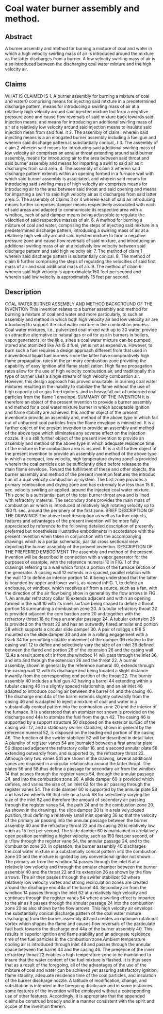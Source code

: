 # Coal water burner assembly and method.

## Abstract
A burner assembly and method for burning a mixture of coal and water in which a high velocity swirling mass of air is introduced around the mixture as the latter discharges from a burner. A low velocity swirling mass of air is also introduced between the discharging coal water mixture and the high velocity air.

## Claims
WHAT IS CLAIMED IS 1. A burner assembly for burning a mixture of coal and water0 comprising means for injecting said mtxture in a predetermined discharge pattern, means for introducing a swirling mass of air at a relatively high velocity around said injected mixture tod form a negative pressure zone and cause flow reversals of said mixture back towards said injection means, and means for introducing an additional swirling mass of air at a relatively low velocity around said injection means to insulate said injection mean from said fuel. it 2. The assembly of claim I wherein said injecting means is a an elongated burner assembly including a fuel gun and wherein said discharge pattern.is substantially conical,. I 3. The assembly of claim 2 wherein said means for introducing said additional swirling mass of low velocity air comprises an annular throat extending around said burner assembly, means for introducing air to the area between said throat and said burner assembly and means for imparting a swirl to said air as it discharges from said area. 4. The assembly of claim 3 wherein said discharge pattern extends within an opening formed in a furnace wail with which said burner assembly is associated, and wherein said means for introducing said swirling mass of high velocity air comprises means for introducing air to the area between said throat and said opening and means for imparting a swirl to said high velocity air as it discharges from said latter area. 5. The assembly of Claims 3 or 4 wherein each of said air introducing means further comprises damper means respectively associated with each of said areas and adapted to communicate its respective area with a windbox, each of said damper means being adjustable to regulate the velocities of said respective masses of air. 6. A method for burning a mixture of coal and water, comprising the steps of injecting said mixture in a predetermined discharge pattern, introducing a swirling mass of air at a relatively high velocity around said injected mixture to form a negative pressure zone and cause flow reversals of said mixture, and introducing an additional swirling mass of air at a relatively low velocity between said discharge pattern and said high velocity air. 7. The method of claim 1 wherein said discharge pattern is substantially conical. 8. The method of claim 6 further comprising the steps of regulating the velocities of said first mass of air and said additional mass of air. 9. The method of claim 6 wherein said high velocity is approximately 150 feet per second and wherein said low velocity is approximately 15 feet per second.

## Description
COAL WATER BURNER ASSEMBLY AND METHOD BACKGROUND OF THE INVENTION This invention relates to a burner assembly and method for burning a mixture of coal and water and more particularly, to such an assembly and method in which both high velocity air and low velocity air are introduced to support the coal water mixture in the combustion process. Coal water mixtures, i.e., pulverized coal mixed with up to 30 water, provide an attractive alternative to natural gas or oil for use in burners in boilers, vapor generators, or the lik e, sihee a coal water mixture can be pumped, stored and atomized like Åa lS d fuel, yet is not as expensive. However, to burn such a fuel requires a design approach different from that used in conventional liquid fuel burners since the latter have comparatively high flame propagation rates in the pri mary combustion zone providing the capability of easy ignition afid flame stabilization. High flame propagation rates allow for the use of high velocity combustion air, and traditionally this type of burner uses a single stream of high velocity combustion air. However, this design approach has proved unsuitable. in burning coal water mixtures resulting in the inability to stabilize the flame without the use of high capacity oil or gas fired ignitors. and in heavy fall out of unburned coal particles from the flame 1 envelope. SUMMARY OF THE INVENTION It is therefore an object of the present invention to provide a burner assembly and method for a coal water mixture burner in which acceptable ignition and flame stability are achieved. It is another object of the present inventionto provide an assembly and, method of the above type in which fall out of unburned coal particles from the flame envelope is minimized. It is a further object of the present invention to provide an assembly and method of the above type which eliminates any adverse effect on the injection nozzle. It is a still further object of the present invention to provide an assembly and method of the above type in which adequate residence time of the mixture in the combustion area is insured. It. is a still further object of the present invention to provide an assembly and method of the above type in which a compact, low velocity, high temperature drying zone1 is provided wherein the coal particles can be sufficiently dried before release to the main flame envelope. Toward the fulfillment of these and other objects, the burner assembly and method of the present invention features the introduc tion of a dual velocity combustion air system. The first zone provides a primary combustion and drying zone and has extremaly low less than 15 ft. sec. velocity swirling air applied. around the injected coal water mixture. This zone is a substantial part of the total burner throat area and is lined with refractory materral. The secondary zone provides the main mass of combustion air which is introduced at relatively high rotating velocity up to 150 ft. sec. around the periphery of the first zone. BRIEF DESCRIPTION OF THE DRAWINGS The above brief description as well as further objects, features and advantages of the present invention will be more fully appreciated by reference to the following detailed description of presently preferred but nonetheless illustrative embodiments in accordance with the present invention when taken in conjunction with the accompanying drawings which is a partial schematic, par tial cross sectional view depicting the burner assembly of the prosent invention. DESCRIPTION OF THE PREFERRED EMBODIMENT The assembly and method of the present invention will be described in connection with a vapor.generator for the purposes of example, with the reference numeral 10 in FIG. 1 of the drawings referring to a wall which forms a portion of the furnace section of the generator. A casing wall 12 extends in a spaced, parallel relation with the wall 10 to define an interior portion 14, it being understood that the latter is bounded by upper and lower walls, as viewed inFIG. 1, to define an enclosure, or windbox, which receives air from a source, such as a fan, with the direction of the air flow being show in general by the flow arrows in FIG. 1. An annular refractory collar 16 extends adjacent and within an opening formed in the wall 10 with its inner surface being shaped to define a throat portion 18 surrounding a combustion zone 20. A tubular refractory throat 22 is provided adjacent the com bastion zone 20 and together with the refractory throat 18 de fines an annular passage 24. A tubular extension 26 is provided on the throat 22 and has an outwardly flared annular end portion 28 which supports a circular slide damper 30. A pair of rollqgq s tF8 5 mounted on the slide damper 30 and are in a rolling engagement with a track 34 for permitting slidable movement of the damper 30 relative to the casing wall 12 to define and selectively vary the size of an inlet 36 defined between the flared end portion 28 of the extension 26 and the casing wall 12.As a result,some of t ir from.the windbox 14 will pass through the inlet 36, and into and through the extension 26 and the throat 22. A burner assembly, shown in general by the reference numeral 40, extends through the casing wall 12 with its discharge end being located a slight distance inwardly from the corresponding end portion of the throat 22. The burner assembly 40 includes a fuel gun 42 having a barrel 44 extending within a tubular casing 46 in a slightly spaced relationship, and an air inlet 48 adapted to introduce cooling air between the barrel 44 and the casing 46. The discharge end 44a of the barrel extends slightly outwardly from the casing 46 and is adapted to inject a mixture of coal and water in a substantially conical pattern into the combustion zone 20 and the interior of the furnace. It is understood that an atomizer not shown is provided on the discharge end 44a to atomize the fuel from the gun 42. The casing 46 is supported by a support structure 50 disposed on the exterior surEac of the casing wall 12, and a stationary swirler stabilizer, shown in general by the reference numeral 52, is disposed on the leading end portion of the casing 46. The function of the swirler stabilizer 52 will be described in detail later. A plurality of register vanes 54 are journaled between a first annular plate 56 disposed adjacent the refractory collar 16, and a second annular plate 58 extending outwardly from, and supported by, the refractory throat 22. Although only two vanes 541 are shown in the drawing, several additional vanes are disposed in a circular relationship around the latter throat. The plates 56 and 58 thus define a passage for secondary air from the windbox 14 that passes through the register vanes 54, through the annular passage 24, and into the combustion zone 20. A slide damper 60 is provided which defines, and varies the size of, an inlet 62 for the air passing through the register vanes 54. The slide damper 60 is supported by the annular plate 58 and has two wheels 66 that ride on a track 68 for selectively varying the size of the inlet 62 and therefore the amount of secondary air passing through the register vanes 54, the path 24 and to the combustion zone 20. As shown in the drawings, the slide damper 30 is in a rela vely.closed position, thus defining a relatively small inlet opening 36 so that the velocity of the primary air passing into the annular passage between the burner assembly 40 and the refractory throat 22 and its casing 26 is relatively low, such as 15 feet per second. The slide damper 60 is maintained in a relatively open position permitting a higher velocity, such as 150 feet.per second, of air.flow through the register vane 54, the annular passage 24, and to the combustion zone 20. In operation, the burner assembly 40 discharges the.coal water mixture in a substantially conical pattern into the combustion zone 20 and the mixture is ignited by any conventional ignitor not shown . The primary air from the windbox 14 passes through the inlet 6 at a relatively low velocity and through the annular chamber between the burner assembly 40 and the throat 22 and its extension 26 as shown by the flow arrows. The air then passes thr.ough the swirler stabilizer 52 where relatively low velocity vortex and strong recirculation zones are created around the discharge end 44a of the barrel 44. Secondary air from the windbox 14 passes through the inlet 62 at a relatively high velocity and continues through the register vanes 54 where a swirling effect is imparted to the air as it passes through the annular passage 24 into the combustion zone 20 as also shown by the flow arrows. This high velocity air envelops the substantially conical discharge pattern of the coal water mixture discharging from the burner assembly 40 and.creates an optimum rotational vortex which shapes the flame and causes flow reversals of the particulate fuel back towards the discharge end 44a of the burner assembly 40. This results in superior ignition and flame stability and an adequate residence time of the fuel particles in the combustion zone.Ambient temperature cooling air is introduced through inlet 48 and passes through the annular space between the barrel 44 and the casing 46. The presence of the inner refractory throat 22 enables a high temperature zone to be maintained to insure that the water content of the fuel mixture is flashed. It is thus seen that as a result of the foregoing, all of the advantages of the use of the mixture of coal and water can be achieved yet assuring satisfactory ignition, flame stability, adequate residence time of the coal particles, and insulation of the burner discharge nozzle. A latitude of modification, change, and substitution is intended in the foregoing disclosure and in some instances some features of the invention will be employed without a cojresponding use of other features. Accordingly, it is appropriate that the appended claims be construed broadly and in a manner consistent with the spirit and scope of the invention therein.